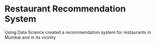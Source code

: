 # Restaurant Recommendation System
 Using Data Science created a recommendation system for restaurants in Mumbai and in its vicinity 
